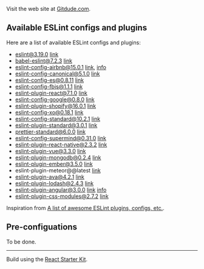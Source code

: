Visit the web site at [Gitdude.com](https://gitdude.com).


## Available ESLint configs and plugins

Here are a list of available ESLint configs and plugins:
- eslint@3.19.0 [link](https://github.com/eslint/eslint)
- babel-eslint@7.2.3 [link](https://github.com/babel/babel-eslint)
- eslint-config-airbnb@15.0.1 [link](https://www.npmjs.com/package/eslint-config-airbnb), [info](https://github.com/airbnb/javascript)
- eslint-config-canonical@5.1.0 [link](https://github.com/gajus/eslint-config-canonical)
- eslint-config-es@0.8.11 [link](https://github.com/thenativeweb/eslint-config-es)
- eslint-config-fbjs@1.1.1 [link](https://www.npmjs.com/package/eslint-config-fbjs)
- eslint-plugin-react@7.1.0 [link](https://github.com/yannickcr/eslint-plugin-react)
- eslint-config-google@0.8.0 [link](https://github.com/google/eslint-config-google)
- eslint-plugin-shopify@16.0.1 [link](https://github.com/Shopify/eslint-plugin-shopify)
- eslint-config-xo@0.18.1 [link](https://github.com/sindresorhus/eslint-config-xo)
- eslint-config-standard@10.2.1 [link](https://github.com/feross/eslint-config-standard)
- eslint-plugin-standard@3.0.1 [link](https://github.com/xjamundx/eslint-plugin-standard)
- prettier-standard@6.0.0 [link](https://github.com/sheerun/prettier-standard)
- eslint-config-supermind@0.31.0 [link](https://github.com/supermind/eslint-config-supermind)
- eslint-plugin-react-native@2.3.2 [link](https://github.com/Intellicode/eslint-plugin-react-native)
- eslint-plugin-vue@3.3.0 [link](https://github.com/vuejs/eslint-plugin-vue)
- eslint-plugin-mongodb@0.2.4 [link](https://github.com/nfroidure/eslint-plugin-mongodb)
- eslint-plugin-ember@3.5.0 [link](https://github.com/netguru/eslint-plugin-ember)
- eslint-plugin-meteor@@latest [link](https://github.com/dferber90/eslint-plugin-meteor)
- eslint-plugin-ava@4.2.1 [link](https://github.com/avajs/eslint-plugin-ava)
- eslint-plugin-lodash@2.4.3 [link](https://github.com/wix/eslint-plugin-lodash)
- eslint-plugin-angular@3.0.0 [link](https://github.com/Gillespie59/eslint-plugin-angular) [info](https://github.com/johnpapa/angular-styleguide)
- eslint-plugin-css-modules@2.7.2 [link](https://github.com/atfzl/eslint-plugin-css-modules)

Inspiration from [A list of awesome ESLint plugins, configs, etc.](https://github.com/dustinspecker/awesome-eslint).

## Pre-configuations

To be done.

---
Build using the [React Starter Kit](https://github.com/kriasoft/react-starter-kit).
